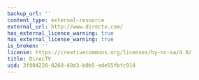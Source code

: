 ```yaml
---
backup_url: ''
content_type: external-resource
external_url: http://www.directv.com/
has_external_licence_warning: true
has_external_license_warning: true
is_broken: ''
license: https://creativecommons.org/licenses/by-nc-sa/4.0/
title: DirecTV
uid: 3f804228-8260-49d3-b0b5-ede55fbfc914
---
```

